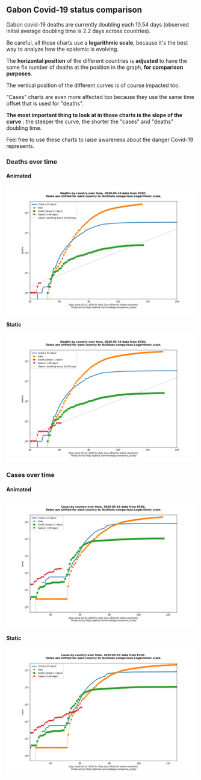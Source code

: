 ## Gabon Covid-19 status comparison 

Gabon covid-19 deaths are currently doubling each 10.54 days (observed initial average doubling time is 2.2 days across countries).



Be careful, all those charts use a **logarithmic scale**, because it's the best way to analyze how the epidemic is evolving.
 
The **horizontal position** of the different countries is **adjusted** to have the same fix number of deaths at the position in the graph, **for comparison purposes**.

The vertical position of the different curves is of course impacted too.

"Cases" charts are even more affected too because they use the same time offset that is used for "deaths".

**The most important thing to look at in those charts is the slope of the curve** : the steeper the curve, the shorter the "cases" and "deaths" doubling time.

Feel free to use these charts to raise awareness about the danger Covid-19 represents. 


 
### Deaths over time
 
#### Animated
![Gabon covid-19 deaths animated chart](https://raw.githubusercontent.com/madlag/coronavirus_study/master/notebooks/graphs/2020-05-10/countries/Gabon/2020-05-10_Gabon_deaths.gif "Gabon covid-19 deaths animated chart")   
 
#### Static
![Gabon covid-19 deaths static chart](https://raw.githubusercontent.com/madlag/coronavirus_study/master/notebooks/graphs/2020-05-10/countries/Gabon/2020-05-10_Gabon_deaths.png "Gabon covid-19 deaths static chart")   

 
### Cases over time
 
#### Animated
![Gabon covid-19 cases animated chart](https://raw.githubusercontent.com/madlag/coronavirus_study/master/notebooks/graphs/2020-05-10/countries/Gabon/2020-05-10_Gabon_cases.gif "Gabon covid-19 cases animated chart")   
 
#### Static
![Gabon covid-19 cases static chart](https://raw.githubusercontent.com/madlag/coronavirus_study/master/notebooks/graphs/2020-05-10/countries/Gabon/2020-05-10_Gabon_cases.png "Gabon covid-19 cases static chart")   

